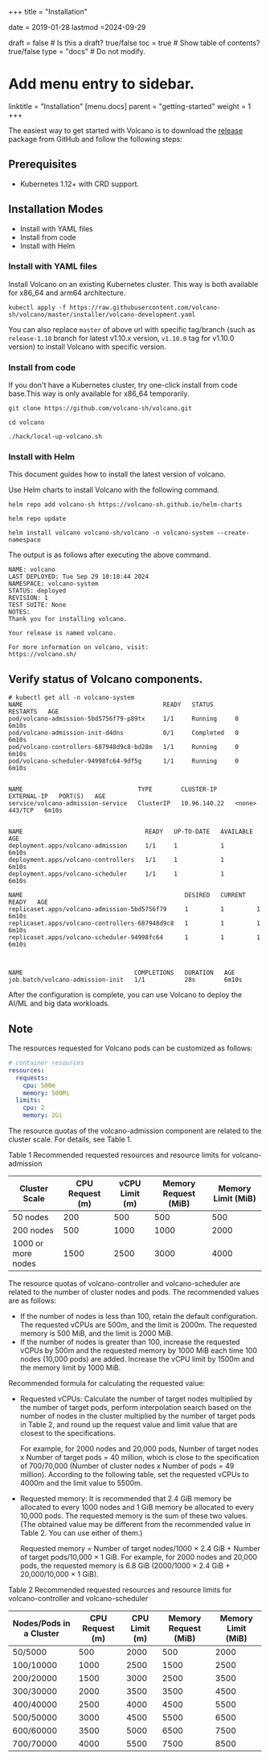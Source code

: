 +++
title =  "Installation"


date = 2019-01-28
lastmod =2024-09-29

draft = false  # Is this a draft? true/false
toc = true  # Show table of contents? true/false
type = "docs"  # Do not modify.

# Add menu entry to sidebar.
linktitle = "Installation"
[menu.docs]
  parent = "getting-started"
  weight = 1
+++

The easiest way to get started with Volcano is to download the [release](https://github.com/volcano-sh/volcano/releases) package from GitHub and follow the following steps:

## Prerequisites

 - Kubernetes 1.12+ with CRD support.

## Installation Modes
 - Install with YAML files
 - Install from code
 - Install with Helm


### Install with YAML files

Install Volcano on an existing Kubernetes cluster. This way is both available for x86_64 and arm64 architecture.

```shell
kubectl apply -f https://raw.githubusercontent.com/volcano-sh/volcano/master/installer/volcano-development.yaml
```

You can also replace `master` of above url with specific tag/branch (such as `release-1.10` branch for latest v1.10.x version, `v1.10.0` tag for v1.10.0 version) to install Volcano with specific version.


### Install from code

If you don't have a Kubernetes cluster, try one-click install from code base.This way is only available for x86_64 temporarily.

```
git clone https://github.com/volcano-sh/volcano.git

cd volcano

./hack/local-up-volcano.sh
```


### Install with Helm

This document guides how to install the latest version of volcano.

Use Helm charts to install Volcano with the following command.

```shell
helm repo add volcano-sh https://volcano-sh.github.io/helm-charts

helm repo update

helm install volcano volcano-sh/volcano -n volcano-system --create-namespace
```

The output is as follows after executing the above command.
```
NAME: volcano
LAST DEPLOYED: Tue Sep 29 10:18:44 2024
NAMESPACE: volcano-system
STATUS: deployed
REVISION: 1
TEST SUITE: None
NOTES:
Thank you for installing volcano.

Your release is named volcano.

For more information on volcano, visit:
https://volcano.sh/
```


## Verify status of Volcano components.

```shell
# kubectl get all -n volcano-system
NAME                                       READY   STATUS      RESTARTS   AGE
pod/volcano-admission-5bd5756f79-p89tx     1/1     Running     0          6m10s
pod/volcano-admission-init-d4dns           0/1     Completed   0          6m10s
pod/volcano-controllers-687948d9c8-bd28m   1/1     Running     0          6m10s
pod/volcano-scheduler-94998fc64-9df5g      1/1     Running     0          6m10s


NAME                                TYPE        CLUSTER-IP     EXTERNAL-IP   PORT(S)   AGE
service/volcano-admission-service   ClusterIP   10.96.140.22   <none>        443/TCP   6m10s


NAME                                  READY   UP-TO-DATE   AVAILABLE   AGE
deployment.apps/volcano-admission     1/1     1            1           6m10s
deployment.apps/volcano-controllers   1/1     1            1           6m10s
deployment.apps/volcano-scheduler     1/1     1            1           6m10s

NAME                                             DESIRED   CURRENT   READY   AGE
replicaset.apps/volcano-admission-5bd5756f79     1         1         1       6m10s
replicaset.apps/volcano-controllers-687948d9c8   1         1         1       6m10s
replicaset.apps/volcano-scheduler-94998fc64      1         1         1       6m10s



NAME                               COMPLETIONS   DURATION   AGE
job.batch/volcano-admission-init   1/1           28s        6m10s

```

After the configuration is complete, you can use Volcano to deploy the AI/ML and big data workloads.


## Note

The resources requested for Volcano pods can be customized as follows:

```yaml
# container resources
resources:
  requests:
    cpu: 500m
    memory: 500Mi
  limits:
    cpu: 2
    memory: 2Gi
```

The resource quotas of the volcano-admission component are related to the cluster scale. For details, see Table 1.

Table 1 Recommended requested resources and resource limits for volcano-admission

| Cluster Scale      | CPU Request (m) | vCPU Limit (m) | Memory Request (MiB) | Memory Limit (MiB) |
| ------------------ | --------------- | -------------- | -------------------- | ------------------ |
| 50 nodes           | 200             | 500            | 500                  | 500                |
| 200 nodes          | 500             | 1000           | 1000                 | 2000               |
| 1000 or more nodes | 1500            | 2500           | 3000                 | 4000               |

The resource quotas of volcano-controller and volcano-scheduler are related to the number of cluster nodes and pods. The recommended values are as follows:

- If the number of nodes is less than 100, retain the default configuration. The requested vCPUs are 500m, and the limit is 2000m. The requested memory is 500 MiB, and the limit is 2000 MiB.
- If the number of nodes is greater than 100, increase the requested vCPUs by 500m and the requested memory by 1000 MiB each time 100 nodes (10,000 pods) are added. Increase the vCPU limit by 1500m and the memory limit by 1000 MiB.

Recommended formula for calculating the requested value:

- Requested vCPUs: Calculate the number of target nodes multiplied by the number of target pods, perform interpolation search based on the number of nodes in the cluster multiplied by the number of target pods in Table 2, and round up the request value and limit value that are closest to the specifications.

  For example, for 2000 nodes and 20,000 pods, Number of target nodes x Number of target pods = 40 million, which is close to the specification of 700/70,000 (Number of cluster nodes x Number of pods = 49 million). According to the following table, set the requested vCPUs to 4000m and the limit value to 5500m.

- Requested memory: It is recommended that 2.4 GiB memory be allocated to every 1000 nodes and 1 GiB memory be allocated to every 10,000 pods. The requested memory is the sum of these two values. (The obtained value may be different from the recommended value in Table 2. You can use either of them.)

  Requested memory = Number of target nodes/1000 × 2.4 GiB + Number of target pods/10,000 × 1 GiB. For example, for 2000 nodes and 20,000 pods, the requested memory is 6.8 GiB (2000/1000 × 2.4 GiB + 20,000/10,000 × 1 GiB).

Table 2 Recommended requested resources and resource limits for volcano-controller and volcano-scheduler

| Nodes/Pods in a Cluster | CPU Request (m) | CPU Limit (m) | Memory Request (MiB) | Memory Limit (MiB) |
| ----------------------- | --------------- | ------------- | -------------------- | ------------------ |
| 50/5000                 | 500             | 2000          | 500                  | 2000               |
| 100/10000               | 1000            | 2500          | 1500                 | 2500               |
| 200/20000               | 1500            | 3000          | 2500                 | 3500               |
| 300/30000               | 2000            | 3500          | 3500                 | 4500               |
| 400/40000               | 2500            | 4000          | 4500                 | 5500               |
| 500/50000               | 3000            | 4500          | 5500                 | 6500               |
| 600/60000               | 3500            | 5000          | 6500                 | 7500               |
| 700/70000               | 4000            | 5500          | 7500                 | 8500               |

